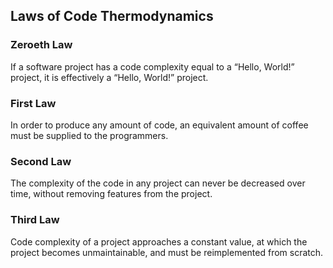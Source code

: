 ## Laws of Code Thermodynamics

### Zeroeth Law

If a software project has a code complexity equal
to a “Hello, World!” project, it is effectively
a “Hello, World!” project.

### First Law

In order to produce any amount of code, an equivalent amount of coffee
must be supplied to the programmers.

### Second Law

The complexity of the code in any project can never be decreased over time,
without removing features from the project.

### Third Law

Code complexity of a project approaches a constant value,
at which the project becomes unmaintainable,
and must be reimplemented from scratch.
